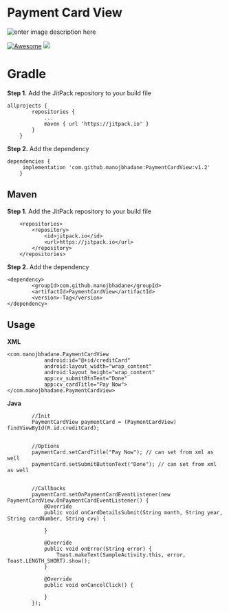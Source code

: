 
# Payment Card View 
![enter image description here](https://raw.githubusercontent.com/manojbhadane/PaymentCardView/master/PaymentCardView.png)


[![Awesome](https://cdn.rawgit.com/sindresorhus/awesome/d7305f38d29fed78fa85652e3a63e154dd8e8829/media/badge.svg)](https://github.com/sindresorhus/awesome)
[![](https://jitpack.io/v/manojbhadane/PaymentCardView.svg)](https://jitpack.io/#manojbhadane/PaymentCardView)
# Gradle
**Step 1.** Add the JitPack repository to your build file
```
allprojects {
		repositories {
			...
			maven { url 'https://jitpack.io' }
		}
	}
```
**Step 2.** Add the dependency
```
dependencies {
     implementation 'com.github.manojbhadane:PaymentCardView:v1.2'
	}
```

## Maven
**Step 1.** Add the JitPack repository to your build file
```markup
	<repositories>
		<repository>
		    <id>jitpack.io</id>
		    <url>https://jitpack.io</url>
		</repository>
	</repositories>
```
**Step 2.** Add the dependency
```markup
<dependency>
	    <groupId>com.github.manojbhadane</groupId>
	    <artifactId>PaymentCardView</artifactId>
	    <version>-Tag</version>
</dependency>
```

## Usage
**XML**
```markup
<com.manojbhadane.PaymentCardView
            android:id="@+id/creditCard"
            android:layout_width="wrap_content"
            android:layout_height="wrap_content"
            app:cv_submitBtnText="Done"
            app:cv_cardTitle="Pay Now"></com.manojbhadane.PaymentCardView>
``` 

**Java**
```
        //Init        
        PaymentCardView paymentCard = (PaymentCardView) findViewById(R.id.creditCard);

        
        //Options
        paymentCard.setCardTitle("Pay Now"); // can set from xml as well
        paymentCard.setSubmitButtonText("Done"); // can set from xml as well


        //Callbacks
        paymentCard.setOnPaymentCardEventListener(new PaymentCardView.OnPaymentCardEventListener() {
            @Override
            public void onCardDetailsSubmit(String month, String year, String cardNumber, String cvv) {

            }

            @Override
            public void onError(String error) {
                Toast.makeText(SampleActivity.this, error, Toast.LENGTH_SHORT).show();
            }

            @Override
            public void onCancelClick() {

            }
        });

```

